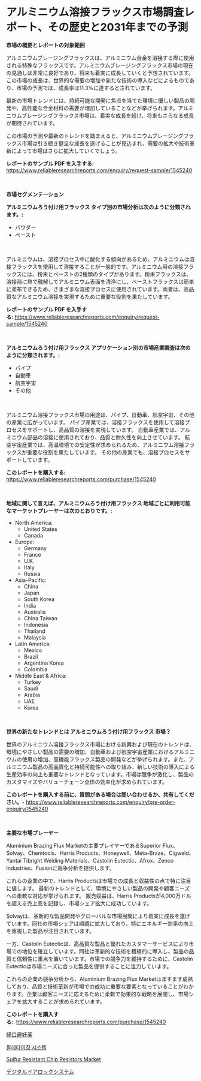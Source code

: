 <p><h1>アルミニウム溶接フラックス市場調査レポート、その歴史と2031年までの予測</h1></p><p><strong>市場の概要とレポートの対象範囲</strong></p>
<p><p>アルミニウムブレージングフラックスは、アルミニウム合金を溶接する際に使用される特殊なフラックスです。アルミニウムブレージングフラックス市場の現在の見通しは非常に良好であり、将来も着実に成長していくと予想されています。この市場の成長は、世界的な需要の増加や新たな技術の導入などによるものであり、市場の予測では、成長率は11.3%に達するとされています。</p><p>最新の市場トレンドには、持続可能な開発に焦点を当てた環境に優しい製品の開発や、高性能な合金材料の需要が増加していることなどが挙げられます。アルミニウムブレージングフラックス市場は、着実な成長を続け、将来もさらなる成長が期待されています。</p><p>この市場の予測や最新のトレンドを踏まえると、アルミニウムブレージングフラックス市場は引き続き健全な成長を遂げることが見込まれ、需要の拡大や技術革新によって市場はさらに拡大していくでしょう。</p></p>
<p><strong>レポートのサンプル PDF を入手する:</strong> <a href="https://www.reliableresearchreports.com/enquiry/request-sample/1545240">https://www.reliableresearchreports.com/enquiry/request-sample/1545240</a></p>
<p>&nbsp;</p>
<p><strong>市場セグメンテーション</strong></p>
<p><strong>アルミニウムろう付け用フラックス タイプ別の市場分析は次のように分類されます。:</strong></p>
<p><ul><li>パウダー</li><li>ペースト</li></ul></p>
<p>&nbsp;</p>
<p><p>アルミニウムは、溶接プロセス中に酸化する傾向があるため、アルミニウムは溶接フラックスを使用して溶接することが一般的です。アルミニウム用の溶接フラックスには、粉末とペーストの2種類のタイプがあります。粉末フラックスは、溶接時に熱で融解してアルミニウム表面を清浄にし、ペーストフラックスは簡単に塗布できるため、さまざまな溶接プロセスに使用されています。両者は、高品質なアルミニウム溶接を実現するために重要な役割を果たしています。</p></p>
<p><strong>レポートのサンプル PDF を入手する:</strong>&nbsp;<a href="https://www.reliableresearchreports.com/enquiry/request-sample/1545240">https://www.reliableresearchreports.com/enquiry/request-sample/1545240</a></p>
<p>&nbsp;</p>
<p><strong> アルミニウムろう付け用フラックス アプリケーション別の市場産業調査は次のように分類されます。:</strong></p>
<p><ul><li>パイプ</li><li>自動車</li><li>航空宇宙</li><li>その他</li></ul></p>
<p>&nbsp;</p>
<p><p>アルミニウム溶接フラックス市場の用途は、パイプ、自動車、航空宇宙、その他の産業に広がっています。 パイプ産業では、溶接フラックスを使用して溶接プロセスをサポートし、高品質の溶接を実現しています。 自動車産業では、アルミニウム部品の溶接に使用されており、品質と耐久性を向上させています。 航空宇宙産業では、高温環境での安定性が求められるため、アルミニウム溶接フラックスが重要な役割を果たしています。 その他の産業でも、溶接プロセスをサポートしています。</p></p>
<p><strong>このレポートを購入する:</strong>&nbsp; <a href="https://www.reliableresearchreports.com/purchase/1545240">https://www.reliableresearchreports.com/purchase/1545240</a></p>
<p>&nbsp;</p>
<p><strong>地域に関して言えば、アルミニウムろう付け用フラックス 地域ごとに利用可能なマーケットプレーヤーは次のとおりです。:</strong></p>
<p><ul>
    <li>
        North America:
        <ul>
            <li>United States</li>
            <li>Canada</li>
        </ul>
    </li>
    <li>
        Europe:
        <ul>
            <li>Germany</li>
            <li>France</li>
            <li>U.K.</li>
            <li>Italy</li>
            <li>Russia</li>
        </ul>
    </li>
    <li>
        Asia-Pacific:
        <ul>
            <li>China</li>
            <li>Japan</li>
            <li>South Korea</li>
            <li>India</li>
            <li>Australia</li>
            <li>China Taiwan</li>
            <li>Indonesia</li>
            <li>Thailand</li>
            <li>Malaysia</li>
        </ul>
    </li>
    <li>
        Latin America:
        <ul>
            <li>Mexico</li>
            <li>Brazil</li>
            <li>Argentina Korea</li>
            <li>Colombia</li>
        </ul>
    </li>
    <li>
        Middle East & Africa:
        <ul>
            <li>Turkey</li>
            <li>Saudi</li>
            <li>Arabia</li>
            <li>UAE</li>
            <li>Korea</li>
        </ul>
    </li>
    </ul></p>
<p>&nbsp;</p>
<p><strong>世界の新たなトレンドとは アルミニウムろう付け用フラックス 市場？</strong></p>
<p><p>世界のアルミニウム溶接フラックス市場における新興および現在のトレンドは、環境にやさしい製品の需要の増加、自動車および航空宇宙産業におけるアルミニウムの使用の増加、高機能フラックス製品の開発などが挙げられます。また、アルミニウム製品の高品質化と持続可能性への取り組み、新しい技術の導入による生産効率の向上も重要なトレンドとなっています。市場は競争が激化し、製品のカスタマイズやバリューチェーン全体の効率化が求められています。</p></p>
<p><strong>このレポートを購入する前に、質問がある場合は問い合わせるか、共有してください。</strong>- <a href="https://www.reliableresearchreports.com/enquiry/pre-order-enquiry/1545240">https://www.reliableresearchreports.com/enquiry/pre-order-enquiry/1545240</a></p>
<p>&nbsp;</p>
<p><strong>主要な市場プレーヤー</strong></p>
<p><p>Aluminium Brazing Flux Marketの主要プレイヤーであるSuperior Flux、Solvay、Chemtools、Harris Products、Honeywell、Meta-Braze、Cigweld、Yantai Tibright Welding Materials、Castolin Eutectic、Afrox、Zenco Industries、Fusionに競争分析を提供します。 </p><p>これらの企業の中で、Harris Productsは市場での成長と収益性の点で特に注目に値します。 最新のトレンドとして、環境にやさしい製品の開発や顧客ニーズへの柔軟な対応が挙げられます。 販売収益は、Harris Productsが4,000万ドルを超える売上高を記録し、市場シェア拡大に成功しています。</p><p>Solvayは、革新的な製品開発やグローバルな市場展開により着実に成長を遂げています。同社の市場シェアは順調に拡大しており、特にエネルギー効率の向上を重視した製品が注目されています。</p><p>一方、Castolin Eutecticは、高品質な製品と優れたカスタマーサービスにより市場での地位を確立しています。同社は革新的な技術を積極的に導入し、製品の品質と信頼性に重点を置いています。市場での競争力を維持するために、Castolin Eutecticは市場ニーズに合った製品を提供することに注力しています。</p><p>これらの企業の競争分析から、Aluminium Brazing Flux Marketはますます成熟しており、品質と技術革新が市場での成功に重要な要素となっていることがわかります。企業は顧客ニーズに応えるために柔軟で効果的な戦略を展開し、市場シェアを拡大することが求められています。</p></p>
<p><strong>このレポートを購入する:</strong>&nbsp;&nbsp;<a href="https://www.reliableresearchreports.com/purchase/1545240">https://www.reliableresearchreports.com/purchase/1545240</a></p>
<p><p><a href="https://medium.com/@s.guest01/%E7%B5%8C%E5%8F%A3%E9%81%BF%E5%A6%8A%E8%96%AC%E5%B8%82%E5%A0%B4-2031%E5%B9%B4%E3%81%BE%E3%81%A7%E3%81%AE%E3%83%88%E3%83%AC%E3%83%B3%E3%83%89-%E4%BA%88%E6%B8%AC-%E7%AB%B6%E4%BA%89%E5%88%86%E6%9E%90-8b448b7e718a">経口避妊薬</a></p><p><a href="https://github.com/darrellockm3ytan895656/Market-Research-Report-List-1/blob/main/791188512950.md">팔레타이징 시스템</a></p><p><a href="https://github.com/Sinjinluong3e0awx2m195k76/Market-Research-Report-List-1/blob/main/sulfur-resistant-chip-resistors-market.md">Sulfur Resistant Chip Resistors Market</a></p><p><a href="https://medium.com/@lorrainethompson10/%E3%83%87%E3%82%B8%E3%82%BF%E3%83%AB%E3%83%89%E3%82%A2%E3%83%AD%E3%83%83%E3%82%AF%E3%82%B7%E3%82%B9%E3%83%86%E3%83%A0%E3%81%AE%E5%B8%82%E5%A0%B4%E5%88%86%E6%9E%90%E3%81%A82024%E5%B9%B4%E3%81%8B%E3%82%892031%E5%B9%B4%E3%81%AE%E6%9C%9F%E9%96%93%E3%81%AB%E4%BA%88%E6%B8%AC%E3%81%95%E3%82%8C%E3%82%8B%E8%A6%8F%E6%A8%A1-0392aeff0147">デジタルドアロックシステム</a></p></p>